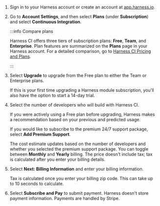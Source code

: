 1. Sign in to your Harness account or create an account at [app.harness.io](https://app.harness.io/).
2. Go to **Account Settings**, and then select **Plans** (under **Subscription**) and select **Continuous Integration**.

   :::info Compare plans

   Harness CI offers three tiers of subscription plans: **Free**, **Team**, and **Enterprise**. Plan features are summarized on the **Plans** page in your Harness account. For a detailed comparison, go to [Harness CI Pricing and Plans](https://www.harness.io/pricing?module=ci#).

   :::

3. Select **Upgrade** to upgrade from the Free plan to either the Team or Enterprise plans.

   If this is your first time upgrading a Harness module subscription, you'll also have the option to start a 14-day trial.

4. Select the number of developers who will build with Harness CI.

   If you were actively using a Free plan before upgrading, Harness makes a recommendation based on your previous and predicted usage.

   If you would like to subscribe to the premium 24/7 support package, select **Add Premium Support**.

   The cost estimate updates based on the number of developers and whether you selected the premium support package. You can toggle between **Monthly** and **Yearly** billing. The price doesn't include tax; tax is calculated after you enter your billing details.

5. Select **Next: Billing Information** and enter your billing information.

   Tax is calculated once you enter your billing zip code. This can take up to 10 seconds to calculate.

6. Select **Subscribe and Pay** to submit payment. Harness doesn't store payment information. Payments are handled by Stripe.